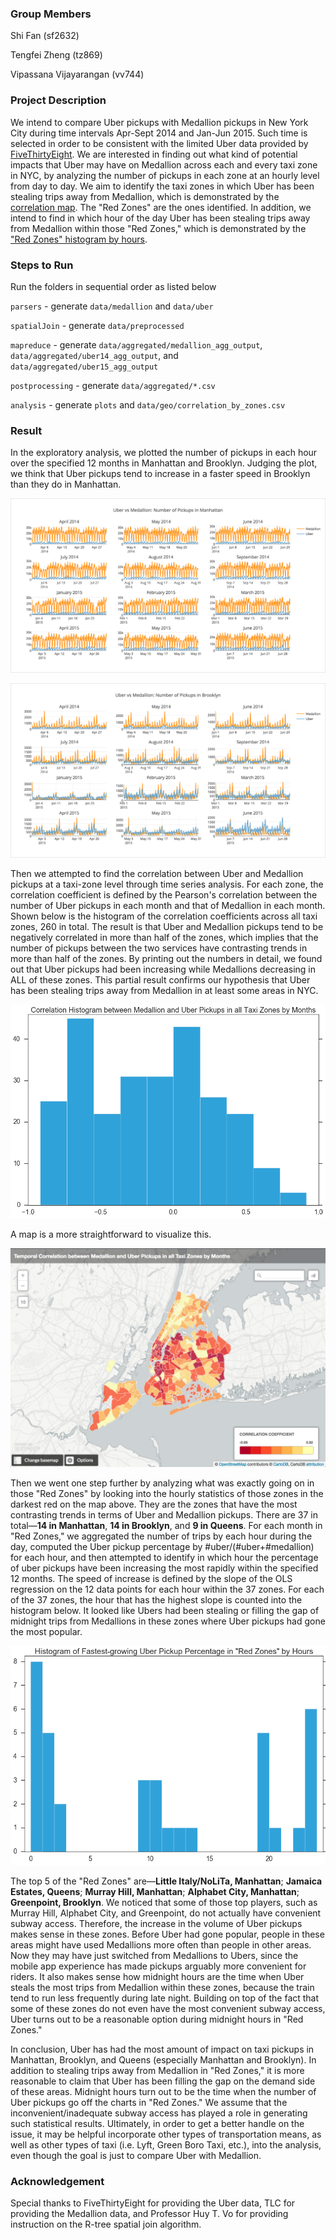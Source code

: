 ### Group Members
            
Shi Fan (sf2632)
       
Tengfei Zheng (tz869)

Vipassana Vijayarangan (vv744)

### Project Description

We intend to compare Uber pickups with Medallion pickups in New York City during time intervals Apr-Sept 2014 and Jan-Jun 2015. Such time is selected in order to be consistent with the limited Uber data provided by [FiveThirtyEight](https://github.com/fivethirtyeight/uber-tlc-foil-response). We are interested in finding out what kind of potential impacts that Uber may have on Medallion across each and every taxi zone in NYC, by analyzing the number of pickups in each zone at an hourly level from day to day. We aim to identify the taxi zones in which Uber has been stealing trips away from Medallion, which is demonstrated by the [correlation map](https://raw.githubusercontent.com/fanshi118/UberTaxi/master/plots/correlation_map.png). The "Red Zones" are the ones identified. In addition, we intend to find in which hour of the day Uber has been stealing trips away from Medallion within those "Red Zones," which is demonstrated by the ["Red Zones" histogram by hours](https://raw.githubusercontent.com/fanshi118/UberTaxi/master/plots/redzone_histogram_hour.png).

### Steps to Run

Run the folders in sequential order as listed below

`parsers` - generate `data/medallion` and `data/uber`

`spatialJoin` - generate `data/preprocessed`

`mapreduce` - generate `data/aggregated/medallion_agg_output`, `data/aggregated/uber14_agg_output`, and `data/aggregated/uber15_agg_output`

`postprocessing` - generate `data/aggregated/*.csv`

`analysis` - generate `plots` and `data/geo/correlation_by_zones.csv`

### Result

In the exploratory analysis, we plotted the number of pickups in each hour over the specified 12 months in Manhattan and Brooklyn. Judging the plot, we think that Uber pickups tend to increase in a faster speed in Brooklyn than they do in Manhattan.

![Alt text](plots/Pickups_in_Manhattan.png)

![Alt text](plots/Pickups_in_Brooklyn.png)

Then we attempted to find the correlation between Uber and Medallion pickups at a taxi-zone level through time series analysis. For each zone, the correlation coefficient is defined by the Pearson's correlation between the number of Uber pickups in each month and that of Medallion in each month. Shown below is the histogram of the correlation coefficients across all taxi zones, 260 in total. The result is that Uber and Medallion pickups tend to be negatively correlated in more than half of the  zones, which implies that the number of pickups between the two services have contrasting trends in more than half of the zones. By printing out the numbers in detail, we found out that Uber pickups had been increasing while Medallions decreasing in ALL of these zones. This partial result confirms our hypothesis that Uber has been stealing trips away from Medallion in at least some areas in NYC.

![Alt text](plots/correlation_histogram.png)

A map is a more straightforward to visualize this.

![Alt text](plots/correlation_map.png)

Then we went one step further by analyzing what was exactly going on in those "Red Zones" by looking into the hourly statistics of those zones in the darkest red on the map above. They are the zones that have the most contrasting trends in terms of Uber and Medallion pickups. There are 37 in total—**14 in Manhattan**, **14 in Brooklyn**, and **9 in Queens**. For each month in "Red Zones," we aggregated the number of trips by each hour during the day, computed the Uber pickup percentage by #uber/(#uber+#medallion) for each hour, and then attempted to identify in which hour the percentage of uber pickups have been increasing the most rapidly within the specified 12 months. The speed of increase is defined by the slope of the OLS regression on the 12 data points for each hour within the 37 zones. For each of the 37 zones, the hour that has the highest slope is counted into the histogram below. It looked like Ubers had been stealing or filling the gap of midnight trips from Medallions in these zones where Uber pickups had gone the most popular.

![Alt text](plots/redzone_histogram_hour.png)

The top 5 of the "Red Zones" are—**Little Italy/NoLiTa, Manhattan**; **Jamaica Estates, Queens**; **Murray Hill, Manhattan**; **Alphabet City, Manhattan**; **Greenpoint, Brooklyn**. We noticed that some of those top players, such as Murray Hill, Alphabet City, and Greenpoint, do not actually have convenient subway access. Therefore, the increase in the volume of Uber pickups makes sense in these zones. Before Uber had gone popular, people in these areas might have used Medallions more often than people in other areas. Now they may have just switched from Medallions to Ubers, since the mobile app experience has made pickups arguably more convenient for riders. It also makes sense how midnight hours are the time when Uber steals the most trips from Medallion within these zones, because the train tend to run less frequently during late night. Building on top of the fact that some of these zones do not even have the most convenient subway access, Uber turns out to be a reasonable option during midnight hours in "Red Zones."

In conclusion, Uber has had the most amount of impact on taxi pickups in Manhattan, Brooklyn, and Queens (especially Manhattan and Brooklyn). In addition to stealing trips away from Medallion in "Red Zones," it is more reasonable to claim that Uber has been filling the gap on the demand side of these areas. Midnight hours turn out to be the time when the number of Uber pickups go off the charts in "Red Zones." We assume that the inconvenient/inadequate subway access has played a role in generating such statistical results. Ultimately, in order to get a better handle on the issue, it may be helpful incorporate other types of transportation means, as well as other types of taxi (i.e. Lyft, Green Boro Taxi, etc.), into the analysis, even though the goal is just to compare Uber with Medallion.

### Acknowledgement

Special thanks to FiveThirtyEight for providing the Uber data, TLC for providing the Medallion data, and Professor Huy T. Vo for providing instruction on the R-tree spatial join algorithm.